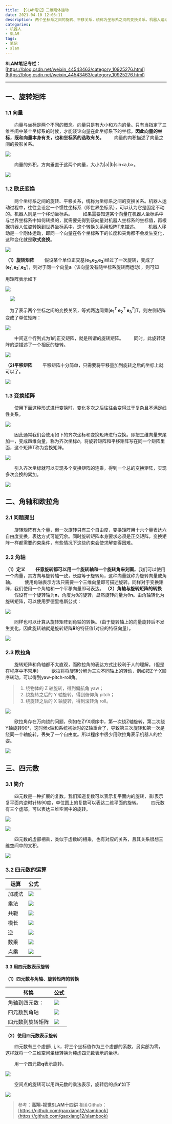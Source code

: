 ```yaml
---
title: 【SLAM笔记】三维刚体运动
date: 2021-04-10 12:03:11
description: 两个坐标系之间的旋转、平移关系，统称为坐标系之间的变换关系。机器人运动过程中，往往会设定一个惯性坐标系（即世界坐标系），可以认为它是固定不动的。机器人则是一个移动坐标系。
categories:
- 机器人
- SLAM
tags:
- 笔记
- slam
---
```


**SLAM笔记专栏：**[https://blog.csdn.net/weixin_44543463/category_10925276.html](https://blog.csdn.net/weixin_44543463/category_10925276.html)

---
## 一、旋转矩阵
### 1.1 向量
&emsp;&emsp;向量与坐标是两个不同的概念。向量只是有大小和方向的量。只有当指定了三维空间中某个坐标系的时候，才能谈论向量在此坐标系下的坐标。**因此向量的坐标，既和向量本身有关，也和坐标系的选取有关。**
&emsp;&emsp;向量的内积描述了向量之间的投影关系。

![](https://gitee.com/huffiema/pictures/raw/master/image/202112231726158-slam-notes2-1.png)

&emsp;&emsp;向量的外积，方向垂直于这两个向量，大小为|a||b|sin<a,b>。

![](https://gitee.com/huffiema/pictures/raw/master/image/202112231727876-slam-notes2-2.png)



### 1.2 欧氏变换
&emsp;&emsp;两个坐标系之间的旋转、平移关系，统称为坐标系之间的变换关系。机器人运动过程中，往往会设定一个惯性坐标系（即世界坐标系），可以认为它是固定不动的。机器人则是一个移动坐标系。
&emsp;&emsp;如果需要知道某个向量在机器人坐标系中与世界坐标系中如何转换的，就需要先得到该向量对机器人坐标系的坐标值，再根据机器人位姿转换到世界坐标系中，这个转换关系用矩阵T来描述。
&emsp;&emsp;机器人移动是一个刚体运动，即同一个向量在各个坐标系下的长度和夹角都不会发生变化，这种变化就是**欧式变换**。

![](https://gitee.com/huffiema/pictures/raw/master/image/202112231727349-slam-notes2-3.png)



**（1）旋转矩阵**
&emsp;&emsp;假设某个单位正交基($\boldsymbol{e_1}$,$\boldsymbol {e_2}$,$\boldsymbol{e_3}$)经过了一次旋转，变成了($\boldsymbol {e_1}'$,$\boldsymbol{e_2}'$,$\boldsymbol {e_3}'$)，则对于同一个向量$\boldsymbol{a}$（该向量没有随坐标系旋转而运动），则可知

用矩阵表示如下

![](https://gitee.com/huffiema/pictures/raw/master/image/202112231727592-slam-notes2-4.png)



&emsp;![](https://gitee.com/huffiema/pictures/raw/master/image/202112231727422-slam-notes2-5.png)



&emsp;为了表示两个坐标之间的变换关系，等式两边同乘[$\boldsymbol{e_1}^T$ $\boldsymbol{e_2}^T$ $\boldsymbol{e_3}^T$]T，则左侧矩阵变成了单位矩阵：

![](https://gitee.com/huffiema/pictures/raw/master/image/202112231728395-slam-notes2-6.png)

&emsp;&emsp;中间这个行列式为1的正交矩阵，就是所谓的旋转矩阵。
&emsp;&emsp;同时，此旋转矩阵的逆描述了一个相反的旋转。

![](https://gitee.com/huffiema/pictures/raw/master/image/202112231729153-slam-notes2-7.png)

**（2)平移矩阵**
&emsp;&emsp;平移矩阵十分简单，只需要将平移量加到旋转之后的坐标上就可以了。

![](https://gitee.com/huffiema/pictures/raw/master/image/202112231729229-slam-notes2-8.png)

### 1.3 变换矩阵
&emsp;&emsp;使用下面这种形式进行变换时，变化多次之后往往会变得过于复杂且不满足线性关系。

![](https://gitee.com/huffiema/pictures/raw/master/image/202112231729425-slam-notes2-9.png)

&emsp;&emsp;因此通常我们会使用如下的齐次坐标和变换矩阵进行变换。即把三维向量末尾加一，变成四维向量，称为齐次坐标$\tilde{a}$。将旋转矩阵和平移矩阵写在同一个矩阵里面，这个矩阵T称为变换矩阵。

![](https://gitee.com/huffiema/pictures/raw/master/image/202112231730503-slam-notes2-10.png)

&emsp;&emsp;引入齐次坐标就可以实现多个变换矩阵的连乘，得到一个总的变换矩阵，实现多次变换的累加。

![](https://gitee.com/huffiema/pictures/raw/master/image/202112231731355-slam-notes2-11.png)



## 二、角轴和欧拉角
### 2.1 问题提出
&emsp;&emsp;旋转矩阵有九个量，但一次旋转只有三个自由度，变换矩阵用十六个量表达六自由度变换，表达方式可能冗余。同时旋转矩阵本身要求必须是正交矩阵，变换矩阵一样都需要约束条件，有些情况下这些约束会使求解变得困难。
### 2.2 角轴
**（1）定义**
&emsp;&emsp;**任意旋转都可以用一个旋转轴和一个旋转角来刻画**。我们可以使用一个向量，其方向与旋转轴一致，长度等于旋转角，这种向量就称为旋转向量或角轴。
&emsp;&emsp;使用角轴表示方法只需要一个三维向量即可描述旋转。同样对于变换矩阵，我们使用一个角轴和一个平移向量即可表达。
**（2）角轴与旋转矩阵的转换**
&emsp;&emsp;假设有一个旋转轴为$\boldsymbol {n}$，角度为θ的旋转，显然旋转向量为θ$\boldsymbol {n}$。由角轴转化为旋转矩阵，可以使用罗德里格斯公式：

![](https://gitee.com/huffiema/pictures/raw/master/image/202112231731480-slam-notes2-12.png)

&emsp;&emsp;同样也可以计算从旋转矩阵到角轴的转换。（由于旋转轴上的向量旋转后不发生变化，因此旋转轴就是旋转矩阵$\boldsymbol {R}$的特征值1对应的特征向量）。

![](https://gitee.com/huffiema/pictures/raw/master/image/202112231732000-slam-notes2-13.png)



### 2.3 欧拉角
&emsp;&emsp;旋转矩阵和角轴都不太直观，而欧拉角的表达方式比较利于人的理解。（但是在程序中不常用）
&emsp;&emsp;欧拉将将旋转分解为三次不同轴上的转动，例如按Z-Y-X顺序转动，可以得到yaw-pitch-roll角。

> 1. 绕物体的 Z 轴旋转，得到偏航角 yaw；
> 2. 绕旋转之后的 Y 轴旋转，得到俯仰角 pitch；
> 3. 绕旋转之后的 X 轴旋转，得到滚转角 roll。

![](https://gitee.com/huffiema/pictures/raw/master/image/202112231732937-slam-notes2-14.png)



&emsp;&emsp;欧拉角存在万向锁的问题，例如在ZYX顺序中，第一次绕Z轴旋转，第二次绕Y轴旋转90°，这时候x轴和系统初始时的Z轴重合了，导致第三次旋转和第一次是绕同一个轴旋转，丢失了一个自由度。所以程序中很少用欧拉角表示机器人的位姿。

![](https://gitee.com/huffiema/pictures/raw/master/image/202112231732880-slam-notes2-15.png)



## 三、四元数
### 3.1 简介
&emsp;&emsp;四元数是一种扩展的复数。我们知道复数可以表示复平面内的旋转，乘i表示复平面内逆时针转90度，单位圆上的复数可以表达二维平面的旋转。
&emsp;&emsp;四元数有三个虚部，可以表达三维空间中的旋转。

![](https://gitee.com/huffiema/pictures/raw/master/image/202112231733226-slam-notes2-16.png)

![](https://gitee.com/huffiema/pictures/raw/master/image/202112231733270-slam-notes2-17.png)

&emsp;&emsp;四元数的虚部相乘，类似于虚数i的相乘，也有对应的关系，且其关系很想三维空间中的叉积。

![](https://gitee.com/huffiema/pictures/raw/master/image/202112231734265-slam-notes2-18.png)



### 3.2 四元数的运算

| 运算   | 公式                                                         |
| ------ | ------------------------------------------------------------ |
| 加减法 | ![](https://gitee.com/huffiema/pictures/raw/master/image/202112231734688-slam-notes2-19.png) |
| 乘法   | ![](https://gitee.com/huffiema/pictures/raw/master/image/202112231734564-slam-notes2-20.png) |
| 共轭   | ![](https://gitee.com/huffiema/pictures/raw/master/image/202112231735700-slam-notes2-21.png) |
| 模长   | ![](https://gitee.com/huffiema/pictures/raw/master/image/202112231735117-slam-notes2-22.png) |
| 逆     | ![](https://gitee.com/huffiema/pictures/raw/master/image/202112231736441-slam-notes2-23.png) |
| 数乘   | ![](https://gitee.com/huffiema/pictures/raw/master/image/202112231736563-slam-notes2-24.png) |
| 点乘   | ![](https://gitee.com/huffiema/pictures/raw/master/image/202112231736291-slam-notes2-25.png) |



#### 3.3 用四元数表示旋转



**（1）四元数与角轴、旋转矩阵的转换**  



| 转换             | 公式                                                         |
| ---------------- | ------------------------------------------------------------ |
| 角轴到四元数：   | ![](https://gitee.com/huffiema/pictures/raw/master/image/202112231740376-slam-notes2-26.png) |
| 四元数到角轴     | ![](https://gitee.com/huffiema/pictures/raw/master/image/202112231740724-slam-notes2-27.png) |
| 四元数到旋转矩阵 | ![](https://gitee.com/huffiema/pictures/raw/master/image/202112231740443-slam-notes2-28.png) |



**（2）使用四元数表示旋转**



&emsp;&emsp;四元数有三个虚部i, j, k，将三个坐标值作为三个虚部的系数，另实部为零，这样就将一个三维空间坐标转换为纯虚四元数表示的坐标。

&emsp;&emsp;用一个四元数$\boldsymbol{q}$表示旋转。



![](https://gitee.com/huffiema/pictures/raw/master/image/202112231740466-slam-notes2-29.png)



&emsp;&emsp;空间点的旋转可以用四元数的乘法表示，旋转后的点$\boldsymbol{p'}$如下



![](https://gitee.com/huffiema/pictures/raw/master/image/202112231741907-slam-notes2-30.png)



>参考：**高翔-视觉SLAM十四讲**
>相关Github：[https://github.com/gaoxiang12/slambook](https://github.com/gaoxiang12/slambook)